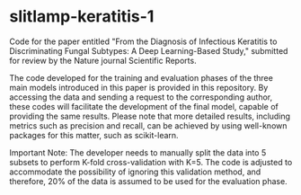 # slitlamp-keratitis-1
Code for the paper entitled "From the Diagnosis of Infectious Keratitis to Discriminating Fungal Subtypes: A Deep Learning-Based Study," submitted for review by the Nature journal Scientific Reports.

The code developed for the training and evaluation phases of the three main models introduced in this paper is provided in this repository.
By accessing the data and sending a request to the corresponding author, these codes will facilitate the development of the final model, capable of providing the same results.
Please note that more detailed results, including metrics such as precision and recall, can be achieved by using well-known packages for this matter, such as scikit-learn.

Important Note: The developer needs to manually split the data into 5 subsets to perform K-fold cross-validation with K=5. The code is adjusted to accommodate the possibility of ignoring this validation method, and therefore, 20% of the data is assumed to be used for the evaluation phase.
